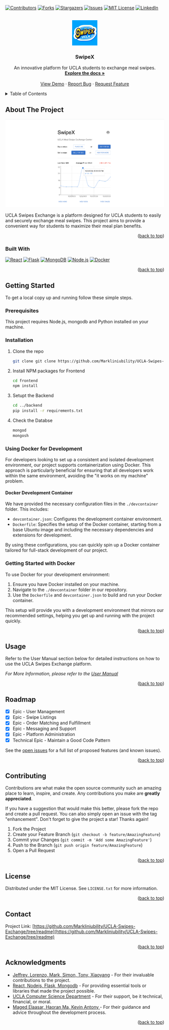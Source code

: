 <!-- Improved compatibility of back to top link: See: https://github.com/othneildrew/Best-README-Template/pull/73 -->
<a name="readme-top"></a>
<!--
*** Thanks for checking out the Best-README-Template. If you have a suggestion
*** that would make this better, please fork the repo and create a pull request
*** or simply open an issue with the tag "enhancement".
*** Don't forget to give the project a star!
*** Thanks again! Now go create something AMAZING! :D
-->

<!-- PROJECT SHIELDS -->
<!--
*** I'm using markdown "reference style" links for readability.
*** Reference links are enclosed in brackets [ ] instead of parentheses ( ).
*** See the bottom of this document for the declaration of the reference variables
*** for contributors-url, forks-url, etc. This is an optional, concise syntax you may use.
*** https://www.markdownguide.org/basic-syntax/#reference-style-links
-->
[![Contributors][contributors-shield]][contributors-url]
[![Forks][forks-shield]][forks-url]
[![Stargazers][stars-shield]][stars-url]
[![Issues][issues-shield]][issues-url]
[![MIT License][license-shield]][license-url]
[![LinkedIn][linkedin-shield]][linkedin-url]

<!-- PROJECT LOGO -->
<br />
<div align="center">
  <a href="https://github.com/github_username/repo_name">
    <img src="./readmeSrc/logo.png" alt="Logo" width="80" height="80">
  </a>

<h3 align="center">SwipeX</h3>

  <p align="center">
    An innovative platform for UCLA students to exchange meal swipes.
    <br />
    <a href="https://github.com/github_username/repo_name"><strong>Explore the docs »</strong></a>
    <br />
    <br />
    <a href="https://github.com/github_username/repo_name">View Demo</a>
    ·
    <a href="https://github.com/Markliniubility/UCLA-Swipes-Exchange/issues">Report Bug</a>
    ·
    <a href="https://github.com/Markliniubility/UCLA-Swipes-Exchange/issues">Request Feature</a>
  </p>
</div>



<!-- TABLE OF CONTENTS -->
<details>
  <summary>Table of Contents</summary>
  <ol>
    <li>
      <a href="#about-the-project">About The Project</a>
      <ul>
        <li><a href="#built-with">Built With</a></li>
      </ul>
    </li>
    <li>
      <a href="#getting-started">Getting Started</a>
      <ul>
        <li><a href="#prerequisites">Prerequisites</a></li>
        <li><a href="#installation">Installation</a></li>
      </ul>
    </li>
    <li><a href="#usage">Usage</a></li>
    <li><a href="#roadmap">Roadmap</a></li>
    <li><a href="#contributing">Contributing</a></li>
    <li><a href="#license">License</a></li>
    <li><a href="#contact">Contact</a></li>
    <li><a href="#acknowledgments">Acknowledgments</a></li>
  </ol>
</details>



<!-- ABOUT THE PROJECT -->
## About The Project

[![Product Name Screen Shot][product-screenshot]](https://github.com/Markliniubility/UCLA-Swipes-Exchange)

UCLA Swipes Exchange is a platform designed for UCLA students to easily and securely exchange meal swipes. This project aims to provide a convenient way for students to maximize their meal plan benefits.


<p align="right">(<a href="#readme-top">back to top</a>)</p>



### Built With
[![React][React.js]][React-url]
[![Flask][Flask.js]][Flask-url]
[![MongoDB][MongoDB.com]][MongoDB-url]
[![Node.js][Node.js]][Node-url]
[![Docker][Docker.com]][Docker-url]

<p align="right">(<a href="#readme-top">back to top</a>)</p>



<!-- GETTING STARTED -->
## Getting Started

To get a local copy up and running follow these simple steps.

### Prerequisites

This project requires Node.js, mongodb and Python installed on your machine.

### Installation

1. Clone the repo
   ```sh
   git clone git clone https://github.com/Markliniubility/UCLA-Swipes-Exchange.git
   ```
2. Install NPM packages for Frontend
   ```sh
   cd frontend
   npm install
   ```
3. Setupt the Backend
   ```sh
   cd ../backend
   pip install -r requirements.txt
   ```
4. Check the Databse
    ```sh
    mongod
    mongosh
    ```

### Using Docker for Development

For developers looking to set up a consistent and isolated development environment, our project supports containerization using Docker. This approach is particularly beneficial for ensuring that all developers work within the same environment, avoiding the "it works on my machine" problem.

#### Docker Development Container

We have provided the necessary configuration files in the `./devcontainer` folder. This includes:

- `devcontainer.json`: Configures the development container environment.
- `Dockerfile`: Specifies the setup of the Docker container, starting from a base Ubuntu image and including the necessary dependencies and extensions for development.

By using these configurations, you can quickly spin up a Docker container tailored for full-stack development of our project.

### Getting Started with Docker

To use Docker for your development environment:

1. Ensure you have Docker installed on your machine.
2. Navigate to the `./devcontainer` folder in our repository.
3. Use the `Dockerfile` and `devcontainer.json` to build and run your Docker container.

This setup will provide you with a development environment that mirrors our recommended settings, helping you get up and running with the project quickly.


<p align="right">(<a href="#readme-top">back to top</a>)</p>



<!-- USAGE EXAMPLES -->
## Usage

Refer to the User Manual section below for detailed instructions on how to use the UCLA Swipes Exchange platform.

_For More Information, please refer to the [User Manual](https://github.com/Markliniubility/UCLA-Swipes-Exchange/wiki)_

<p align="right">(<a href="#readme-top">back to top</a>)</p>



<!-- ROADMAP -->
## Roadmap

- [X] Epic - User Management
- [X] Epic - Swipe Listings
- [X] Epic - Order Matching and Fulfillment
- [X] Epic - Messaging and Support
- [X] Epic - Platform Administration
- [X] Technical Epic - Maintain a Good Code Pattern

See the [open issues](https://github.com/Markliniubility/UCLA-Swipes-Exchange/issues) for a full list of proposed features (and known issues).

<p align="right">(<a href="#readme-top">back to top</a>)</p>



<!-- CONTRIBUTING -->
## Contributing

Contributions are what make the open source community such an amazing place to learn, inspire, and create. Any contributions you make are **greatly appreciated**.

If you have a suggestion that would make this better, please fork the repo and create a pull request. You can also simply open an issue with the tag "enhancement".
Don't forget to give the project a star! Thanks again!

1. Fork the Project
2. Create your Feature Branch (`git checkout -b feature/AmazingFeature`)
3. Commit your Changes (`git commit -m 'Add some AmazingFeature'`)
4. Push to the Branch (`git push origin feature/AmazingFeature`)
5. Open a Pull Request

<p align="right">(<a href="#readme-top">back to top</a>)</p>

<!-- LICENSE -->
## License

Distributed under the MIT License. See `LICENSE.txt` for more information.

<p align="right">(<a href="#readme-top">back to top</a>)</p>



<!-- CONTACT -->
## Contact

Project Link: [https://github.com/Markliniubility/UCLA-Swipes-Exchange/tree/readme](https://github.com/Markliniubility/UCLA-Swipes-Exchange/tree/readme)

<p align="right">(<a href="#readme-top">back to top</a>)</p>



<!-- ACKNOWLEDGMENTS -->
## Acknowledgments

* [Jeffrey, Lorenzo, Mark, Simon, Tony, Xiaoyang]() - For their invaluable contributions to the project.
* [React, Nodejs, Flask,  Mongodb]() - For providing essential tools or libraries that made the project possible.
* [UCLA Computer Science Department](https://link-to-organization.com) - For their support, be it technical, financial, or moral.
* [Maged Elaasar, Haoran Ma, Kevin Antony	]() - For their guidance and advice throughout the development process.


<p align="right">(<a href="#readme-top">back to top</a>)</p>



<!-- MARKDOWN LINKS & IMAGES -->
<!-- https://www.markdownguide.org/basic-syntax/#reference-style-links -->
[contributors-shield]: https://img.shields.io/github/contributors/Markliniubility/UCLA-Swipes-Exchange.svg?style=for-the-badge
[contributors-url]: https://github.com/Markliniubility/UCLA-Swipes-Exchange/graphs/contributors
[forks-shield]: https://img.shields.io/github/forks/Markliniubility/UCLA-Swipes-Exchange.svg?style=for-the-badge
[forks-url]: https://github.com/Markliniubility/UCLA-Swipes-Exchange/network/members
[stars-shield]: https://img.shields.io/github/stars/Markliniubility/UCLA-Swipes-Exchange.svg?style=for-the-badge
[stars-url]: https://github.com/Markliniubility/UCLA-Swipes-Exchange/stargazers
[issues-shield]: https://img.shields.io/github/issues/Markliniubility/UCLA-Swipes-Exchange.svg?style=for-the-badge
[issues-url]: https://github.com/Markliniubility/UCLA-Swipes-Exchange/issues
[license-shield]: https://img.shields.io/github/license/Markliniubility/UCLA-Swipes-Exchange.svg?style=for-the-badge
[license-url]: https://github.com/Markliniubility/UCLA-Swipes-Exchange/blob/master/LICENSE.txt
[linkedin-shield]: https://img.shields.io/badge/-LinkedIn-black.svg?style=for-the-badge&logo=linkedin&colorB=555
[linkedin-url]: https://linkedin.com/in/linkedin_username
[product-screenshot]: ./readmeSrc/HOME.png
[React.js]: https://img.shields.io/badge/React-20232A?style=for-the-badge&logo=react&logoColor=61DAFB
[React-url]: https://reactjs.org/
[Flask.js]: https://img.shields.io/badge/Flask-000000?style=for-the-badge&logo=flask&logoColor=white
[Flask-url]: https://flask.palletsprojects.com/
[MongoDB.com]: https://img.shields.io/badge/MongoDB-4EA94B?style=for-the-badge&logo=mongodb&logoColor=white
[MongoDB-url]: https://www.mongodb.com/
[Node.js]: https://img.shields.io/badge/Node.js-339933?style=for-the-badge&logo=nodedotjs&logoColor=white
[Node-url]: https://nodejs.org/
[Docker.com]: https://img.shields.io/badge/Docker-2496ED?style=for-the-badge&logo=docker&logoColor=white
[Docker-url]: https://www.docker.com/


